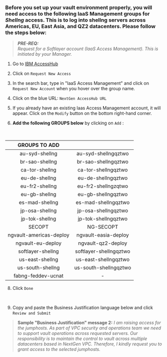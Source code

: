 ### Before you set up your vault environment properly, you will need access to the following IaaS Management groups for _Shellng_ access. This is to log into shellng servers across Americas, EU, East Asia, and QZ2 datacenters. Please follow the steps below:

> _**PRE-REQ:**_<br>
> _Request for a Softlayer account (IaaS Access Management). This is initiated by your Manager._

1. Go to [IBM AccessHub](https://ibm-support.saviyntcloud.com/ECMv6/request/requestHome)

1. Click on ```Request New Access``` 

1. In the search bar, type in "IaaS Access Management" and click on ```Request New Account``` when you hover over the group name.

1. Click on the blue URL: ```NextGen AccessHub URL``` 

1. If you already have an existing Iaas Access Management account, it will appear. Click on the ```Modify``` button on the bottom right-hand corner.

1. **Add the following GROUPS below** by clicking on ```Add``` : 

<br>


|  GROUPS TO ADD         |                        |
|:-----------------:     |:----------------------:| 
| au-syd-shellng      | au-syd-shellngqztwo |
| br-sao-shellng        | br-sao-shellngqztwo  |
| ca-tor-shellng       | ca-tor-shellngqztwo  |
| eu-de-shellng         | eu-de-shellngqztwo    |
| eu-fr2-shellng          | eu-fr2-shellngzqtwo     |
| eu-gb-shellng         | eu-gb-shellngqztwo |
| es-mad-shellng         | es-mad-shellngqztwo |
| jp-osa-shellng         | jp-osa-shellngqztwo     |
| jp-tok-shellng         | jp-tok-shellngqztwo    |
| SECOPT                 | NG-SECOPT              |
| ngvault-americas-deploy | ngvault-easia-deploy |
| ngvault-eu-deploy | ngvault-qz2-deploy |
| softlayer-shellng | softlayer-shellngqztwo |
| us-east-shellng  | us-east-shellngqztwo  |
| us-south-shellng | us-south-shellngqztwo |
| fabng-feddev-ucnat | - |

8. Click ```Done```


<br>



9. Copy and paste the Business Justification language below and click ```Review and Submit``` 

> **Sample "Business Justification" message 2:** 
_I am raising access for the jumphosts. As part of VPC security and operations team we need to support vault operations across requested servers. Our responsibility is to maintain the control to vault across multiple datacenters based in NextGen VPC. Therefore, I kindly request you to grant access to the selected jumphosts._ 